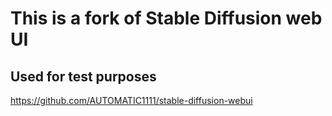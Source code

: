 # This is a fork of Stable Diffusion web UI
## Used for test purposes
https://github.com/AUTOMATIC1111/stable-diffusion-webui
